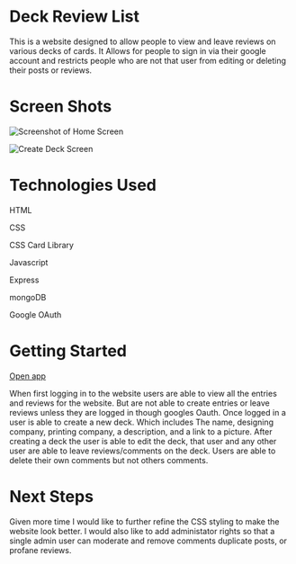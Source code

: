 
# Deck Review List
This is a website designed to allow people to view and leave reviews on various decks of cards. It Allows for people to sign in via their google 
account and restricts people who are not that user from editing or deleting their posts or reviews.



# Screen Shots
![Screenshot of Home Screen](https://i.imgur.com/rj4ncy1.png)

![Create Deck Screen](https://i.imgur.com/5m0oVdn.png)

# Technologies Used
HTML  

CSS  

CSS Card Library   

Javascript

Express

mongoDB

Google OAuth



# Getting Started
[Open app](https://deck-review-list.herokuapp.com/)

When first logging in to the website users are able to view all the entries and reviews for the website. But are not able to create entries or 
leave reviews unless they are logged in though googles Oauth.
Once logged in a user is able to create a new deck. Which includes The name, designing company, printing company, a description, and a link to a picture.
After creating a deck the user is able to edit the deck, that user and any other user are able to leave reviews/comments on the deck. Users are able to 
delete their own comments but not others comments.

# Next Steps
Given more time I would like to further refine the CSS styling to make the website look better. I would also like to add administator rights 
so that a single admin user can moderate and remove comments duplicate posts, or profane reviews. 

